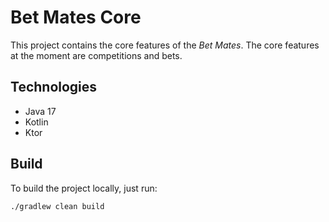 # Bet Mates Core

This project contains the core features of the *Bet Mates*. The core features at the moment are competitions and bets.

## Technologies

- Java 17
- Kotlin
- Ktor

## Build

To build the project locally, just run:

```
./gradlew clean build
```

